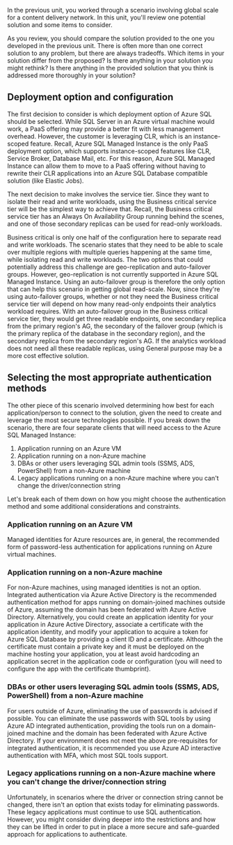 In the previous unit, you worked through a scenario involving global scale for a content delivery network. In this unit, you'll review one potential solution and some items to consider.

As you review, you should compare the solution provided to the one you developed in the previous unit. There is often more than one correct solution to any problem, but there are always tradeoffs. Which items in your solution differ from the proposed? Is there anything in your solution you might rethink? Is there anything in the provided solution that you think is addressed more thoroughly in your solution?

## Deployment option and configuration

The first decision to consider is which deployment option of Azure SQL should be selected. While SQL Server in an Azure virtual machine would work, a PaaS offering may provide a better fit with less management overhead. However, the customer is leveraging CLR, which is an instance-scoped feature. Recall, Azure SQL Managed Instance is the only PaaS deployment option, which supports instance-scoped features like CLR, Service Broker, Database Mail, etc. For this reason, Azure SQL Managed Instance can allow them to move to a PaaS offering without having to rewrite their CLR applications into an Azure SQL Database compatible solution (like Elastic Jobs).

The next decision to make involves the service tier. Since they want to isolate their read and write workloads, using the Business critical service tier will be the simplest way to achieve that. Recall, the Business critical service tier has an Always On Availability Group running behind the scenes, and one of those secondary replicas can be used for read-only workloads.

Business critical is only one half of the configuration here to separate read and write workloads. The scenario states that they need to be able to scale over multiple regions with multiple queries happening at the same time, while isolating read and write workloads. The two options that could potentially address this challenge are geo-replication and auto-failover groups. However, geo-replication is not currently supported in Azure SQL Managed Instance. Using an auto-failover group is therefore the only option that can help this scenario in getting global read-scale. Now, since they're using auto-failover groups, whether or not they need the Business critical service tier will depend on how many read-only endpoints their analytics workload requires. With an auto-failover group in the Business critical service tier, they would get three readable endpoints, one secondary replica from the primary region's AG, the secondary of the failover group (which is the primary replica of the database in the secondary region), and the secondary replica from the secondary region's AG. If the analytics workload does not need all these readable replicas, using General purpose may be a more cost effective solution.

## Selecting the most appropriate authentication methods

The other piece of this scenario involved determining how best for each application/person to connect to the solution, given the need to create and leverage the most secure technologies possible. If you break down the scenario, there are four separate clients that will need access to the Azure SQL Managed Instance:

1. Application running on an Azure VM
1. Application running on a non-Azure machine
1. DBAs or other users leveraging SQL admin tools (SSMS, ADS, PowerShell) from a non-Azure machine
1. Legacy applications running on a non-Azure machine where you can't change the driver/connection string

Let's break each of them down on how you might choose the authentication method and some additional considerations and constraints.

### Application running on an Azure VM

Managed identities for Azure resources are, in general, the recommended form of password-less authentication for applications running on Azure virtual machines.

### Application running on a non-Azure machine

For non-Azure machines, using managed identities is not an option. Integrated authentication via Azure Active Directory is the recommended authentication method for apps running on domain-joined machines outside of Azure, assuming the domain has been federated with Azure Active Directory. Alternatively, you could create an application identity for your application in Azure Active Directory, associate a certificate with the application identity, and modify your application to acquire a token for Azure SQL Database by providing a client ID and a certificate. Although the certificate must contain a private key and it must be deployed on the machine hosting your application, you at least avoid hardcoding an application secret in the application code or configuration (you will need to configure the app with the certificate thumbprint).

### DBAs or other users leveraging SQL admin tools (SSMS, ADS, PowerShell) from a non-Azure machine

For users outside of Azure, eliminating the use of passwords is advised if possible. You can eliminate the use passwords with SQL tools by using Azure AD integrated authentication, providing the tools run on a domain-joined machine and the domain has been federated with Azure Active Directory. If your environment does not meet the above pre-requisites for integrated authentication, it is recommended you use Azure AD interactive authentication with MFA, which most SQL tools support.

### Legacy applications running on a non-Azure machine where you can't change the driver/connection string

Unfortunately, in scenarios where the driver or connection string cannot be changed, there isn't an option that exists today for eliminating passwords. These legacy applications must continue to use SQL authentication. However, you might consider diving deeper into the restrictions and how they can be lifted in order to put in place a more secure and safe-guarded approach for applications to authenticate.

